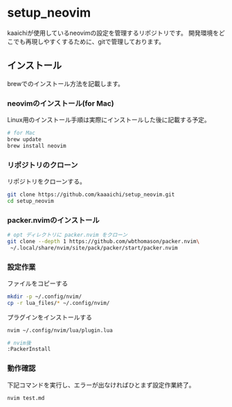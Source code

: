 # setup_neovim

kaaichiが使用しているneovimの設定を管理するリポジトリです。
開発環境をどこでも再現しやすくするために、gitで管理しております。


## インストール

brewでのインストール方法を記載します。

### neovimのインストール(for Mac)

Linux用のインストール手順は実際にインストールした後に記載する予定。

```bash
# for Mac
brew update
brew install neovim
```


### リポジトリのクローン
リポジトリをクローンする。

```bash
git clone https://github.com/kaaaichi/setup_neovim.git
cd setup_neovim
```

### packer.nvimのインストール

```bash
# opt ディレクトリに packer.nvim をクローン
git clone --depth 1 https://github.com/wbthomason/packer.nvim\
 ~/.local/share/nvim/site/pack/packer/start/packer.nvim
```
### 設定作業

ファイルをコピーする

```bash
mkdir -p ~/.config/nvim/
cp -r lua_files/* ~/.config/nvim/
```

プラグインをインストールする

```bash
nvim ~/.config/nvim/lua/plugin.lua

# nvim後
:PackerInstall
```

### 動作確認

下記コマンドを実行し、エラーが出なければひとまず設定作業終了。

```bash
nvim test.md
```


